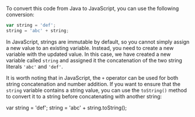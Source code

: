 To convert this code from Java to JavaScript, you can use the following conversion:
```js
var string = 'def';
string = 'abc' + string;
```
In JavaScript, strings are immutable by default, so you cannot simply assign a new value to an existing variable. Instead, you need to create a new variable with the updated value. In this case, we have created a new variable called `string` and assigned it the concatenation of the two string literals `'abc'` and `'def'`.

It is worth noting that in JavaScript, the `+` operator can be used for both string concatenation and number addition. If you want to ensure that the `string` variable contains a string value, you can use the `toString()` method to convert it to a string before concatenating with another string:

var string = 'def';
string = 'abc' + string.toString();

